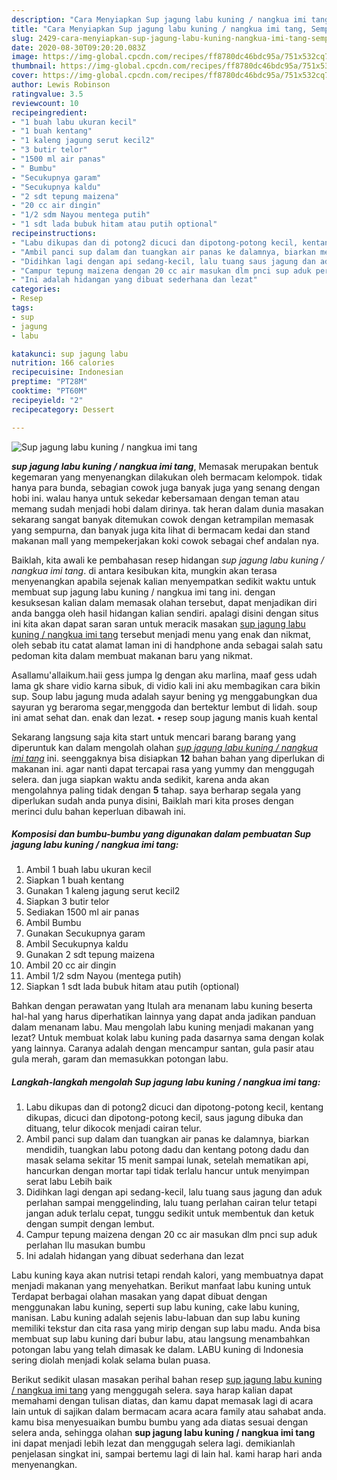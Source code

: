 ```yaml
---
description: "Cara Menyiapkan Sup jagung labu kuning / nangkua imi tang, Sempurna"
title: "Cara Menyiapkan Sup jagung labu kuning / nangkua imi tang, Sempurna"
slug: 2429-cara-menyiapkan-sup-jagung-labu-kuning-nangkua-imi-tang-sempurna
date: 2020-08-30T09:20:20.083Z
image: https://img-global.cpcdn.com/recipes/ff8780dc46bdc95a/751x532cq70/sup-jagung-labu-kuning-nangkua-imi-tang-foto-resep-utama.jpg
thumbnail: https://img-global.cpcdn.com/recipes/ff8780dc46bdc95a/751x532cq70/sup-jagung-labu-kuning-nangkua-imi-tang-foto-resep-utama.jpg
cover: https://img-global.cpcdn.com/recipes/ff8780dc46bdc95a/751x532cq70/sup-jagung-labu-kuning-nangkua-imi-tang-foto-resep-utama.jpg
author: Lewis Robinson
ratingvalue: 3.5
reviewcount: 10
recipeingredient:
- "1 buah labu ukuran kecil"
- "1 buah kentang"
- "1 kaleng jagung serut kecil2"
- "3 butir telor"
- "1500 ml air panas"
- " Bumbu"
- "Secukupnya garam"
- "Secukupnya kaldu"
- "2 sdt tepung maizena"
- "20 cc air dingin"
- "1/2 sdm Nayou mentega putih"
- "1 sdt lada bubuk hitam atau putih optional"
recipeinstructions:
- "Labu dikupas dan di potong2 dicuci dan dipotong-potong kecil, kentang dikupas, dicuci dan dipotong-potong kecil, saus jagung dibuka dan dituang, telur dikocok menjadi cairan telur."
- "Ambil panci sup dalam dan tuangkan air panas ke dalamnya, biarkan mendidih, tuangkan labu potong dadu dan kentang potong dadu dan masak selama sekitar 15 menit sampai lunak, setelah mematikan api, hancurkan dengan mortar tapi tidak terlalu hancur untuk menyimpan serat labu Lebih baik"
- "Didihkan lagi dengan api sedang-kecil, lalu tuang saus jagung dan aduk perlahan sampai menggelinding, lalu tuang perlahan cairan telur tetapi jangan aduk terlalu cepat, tunggu sedikit untuk membentuk dan ketuk dengan sumpit dengan lembut."
- "Campur tepung maizena dengan 20 cc air masukan dlm pnci sup aduk perlahan llu masukan bumbu"
- "Ini adalah hidangan yang dibuat sederhana dan lezat"
categories:
- Resep
tags:
- sup
- jagung
- labu

katakunci: sup jagung labu 
nutrition: 166 calories
recipecuisine: Indonesian
preptime: "PT28M"
cooktime: "PT60M"
recipeyield: "2"
recipecategory: Dessert

---
```



![Sup jagung labu kuning / nangkua imi tang](https://img-global.cpcdn.com/recipes/ff8780dc46bdc95a/751x532cq70/sup-jagung-labu-kuning-nangkua-imi-tang-foto-resep-utama.jpg)

<b><i>sup jagung labu kuning / nangkua imi tang</i></b>, Memasak merupakan bentuk kegemaran yang menyenangkan dilakukan oleh bermacam kelompok. tidak hanya para bunda, sebagian cowok juga banyak juga yang senang dengan hobi ini. walau hanya untuk sekedar kebersamaan dengan teman atau memang sudah menjadi hobi dalam dirinya. tak heran dalam dunia masakan sekarang sangat banyak ditemukan cowok dengan ketrampilan memasak yang sempurna, dan banyak juga kita lihat di bermacam kedai dan stand makanan mall yang mempekerjakan koki cowok sebagai chef andalan nya.

Baiklah, kita awali ke pembahasan resep hidangan <i>sup jagung labu kuning / nangkua imi tang</i>. di antara kesibukan kita, mungkin akan terasa menyenangkan apabila sejenak kalian menyempatkan sedikit waktu untuk membuat sup jagung labu kuning / nangkua imi tang ini. dengan kesuksesan kalian dalam memasak olahan tersebut, dapat menjadikan diri anda bangga oleh hasil hidangan kalian sendiri. apalagi disini dengan situs ini kita akan dapat saran saran untuk meracik masakan <u>sup jagung labu kuning / nangkua imi tang</u> tersebut menjadi menu yang enak dan nikmat, oleh sebab itu catat alamat laman ini di handphone anda sebagai salah satu pedoman kita dalam membuat makanan baru yang nikmat.

Asallamu&#39;allaikum.haii gess jumpa lg dengan aku marlina, maaf gess udah lama gk share vidio karna sibuk, di vidio kali ini aku membagikan cara bikin sup. Soup labu jagung muda adalah sayur bening yg menggabungkan dua sayuran yg beraroma segar,menggoda dan bertektur lembut di lidah. soup ini amat sehat dan. enak dan lezat. • resep soup jagung manis kuah kental


Sekarang langsung saja kita start untuk mencari barang barang yang diperuntuk kan dalam mengolah olahan <u><i>sup jagung labu kuning / nangkua imi tang</i></u> ini. seenggaknya bisa disiapkan <b>12</b> bahan bahan yang diperlukan di makanan ini. agar nanti dapat tercapai rasa yang yummy dan menggugah selera. dan juga siapkan waktu anda sedikit, karena anda akan mengolahnya paling tidak dengan <b>5</b> tahap. saya berharap segala yang diperlukan sudah anda punya disini, Baiklah mari kita proses dengan merinci dulu bahan keperluan dibawah ini.

<!--inarticleads1-->

##### Komposisi dan bumbu-bumbu yang digunakan dalam pembuatan Sup jagung labu kuning / nangkua imi tang:

1. Ambil 1 buah labu ukuran kecil
1. Siapkan 1 buah kentang
1. Gunakan 1 kaleng jagung serut kecil2
1. Siapkan 3 butir telor
1. Sediakan 1500 ml air panas
1. Ambil  Bumbu
1. Gunakan Secukupnya garam
1. Ambil Secukupnya kaldu
1. Gunakan 2 sdt tepung maizena
1. Ambil 20 cc air dingin
1. Ambil 1/2 sdm Nayou (mentega putih)
1. Siapkan 1 sdt lada bubuk hitam atau putih (optional)


Bahkan dengan perawatan yang Itulah ara menanam labu kuning beserta hal-hal yang harus diperhatikan lainnya yang dapat anda jadikan panduan dalam menanam labu. Mau mengolah labu kuning menjadi makanan yang lezat? Untuk membuat kolak labu kuning pada dasarnya sama dengan kolak yang lainnya. Caranya adalah dengan mencampur santan, gula pasir atau gula merah, garam dan memasukkan potongan labu. 

<!--inarticleads2-->

##### Langkah-langkah mengolah Sup jagung labu kuning / nangkua imi tang:

1. Labu dikupas dan di potong2 dicuci dan dipotong-potong kecil, kentang dikupas, dicuci dan dipotong-potong kecil, saus jagung dibuka dan dituang, telur dikocok menjadi cairan telur.
1. Ambil panci sup dalam dan tuangkan air panas ke dalamnya, biarkan mendidih, tuangkan labu potong dadu dan kentang potong dadu dan masak selama sekitar 15 menit sampai lunak, setelah mematikan api, hancurkan dengan mortar tapi tidak terlalu hancur untuk menyimpan serat labu Lebih baik
1. Didihkan lagi dengan api sedang-kecil, lalu tuang saus jagung dan aduk perlahan sampai menggelinding, lalu tuang perlahan cairan telur tetapi jangan aduk terlalu cepat, tunggu sedikit untuk membentuk dan ketuk dengan sumpit dengan lembut.
1. Campur tepung maizena dengan 20 cc air masukan dlm pnci sup aduk perlahan llu masukan bumbu
1. Ini adalah hidangan yang dibuat sederhana dan lezat


Labu kuning kaya akan nutrisi tetapi rendah kalori, yang membuatnya dapat menjadi makanan yang menyehatkan. Berikut manfaat labu kuning untuk Terdapat berbagai olahan masakan yang dapat dibuat dengan menggunakan labu kuning, seperti sup labu kuning, cake labu kuning, manisan. Labu kuning adalah sejenis labu-labuan dan sup labu kuning memiliki tekstur dan cita rasa yang mirip dengan sup labu madu. Anda bisa membuat sup labu kuning dari bubur labu, atau langsung menambahkan potongan labu yang telah dimasak ke dalam. LABU kuning di Indonesia sering diolah menjadi kolak selama bulan puasa. 

Berikut sedikit ulasan masakan perihal bahan resep <u>sup jagung labu kuning / nangkua imi tang</u> yang menggugah selera. saya harap kalian dapat memahami dengan tulisan diatas, dan kamu dapat memasak lagi di acara lain untuk di sajikan dalam bermacam acara acara family atau sahabat anda. kamu bisa menyesuaikan bumbu bumbu yang ada diatas sesuai dengan selera anda, sehingga olahan <b>sup jagung labu kuning / nangkua imi tang</b> ini dapat menjadi lebih lezat dan menggugah selera lagi. demikianlah penjelasan singkat ini, sampai bertemu lagi di lain hal. kami harap hari anda menyenangkan.
